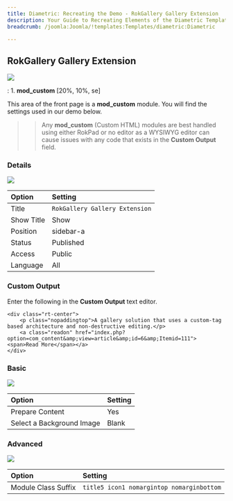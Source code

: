 ```yaml
---
title: Diametric: Recreating the Demo - RokGallery Gallery Extension
description: Your Guide to Recreating Elements of the Diametric Template for Joomla
breadcrumb: /joomla:Joomla/!templates:Templates/diametric:Diametric

---
```


RokGallery Gallery Extension
-----
![][demo]

:   1. **mod_custom** [20%, 10%, se]

This area of the front page is a **mod_custom** module. You will find the settings used in our demo below.

>> Any **mod_custom** (Custom HTML) modules are best handled using either RokPad or no editor as a WYSIWYG editor can cause issues with any code that exists in the **Custom Output** field.

### Details
![][demo2]

| Option     | Setting                        |  
| :--------- | :----------------------------- |  
| Title      | `RokGallery Gallery Extension` |  
| Show Title | Show                           |  
| Position   | sidebar-a                      |  
| Status     | Published                      |  
| Access     | Public                         |  
| Language   | All                            |  

### Custom Output
Enter the following in the **Custom Output** text editor.

~~~
<div class="rt-center">
	<p class="nopaddingtop">A gallery solution that uses a custom-tag based architecture and non-destructive editing.</p>
	<a class="readon" href="index.php?option=com_content&amp;view=article&amp;id=6&amp;Itemid=111"><span>Read More</span></a>
</div>
~~~

### Basic
![][demo3]

| Option                    | Setting |
| :------------------------ | :------ |
| Prepare Content           | Yes     |
| Select a Background Image | Blank   |

### Advanced
![][demo4]

| Option              | Setting                                   |  
| :------------------ | :---------------------------------------- |  
| Module Class Suffix | `title5 icon1 nomargintop nomarginbottom` |  

[demo]: assets/demo_2.jpeg
[demo2]: assets/rokgallery_1.jpeg
[demo3]: assets/rokgallery_2.jpeg
[demo4]: assets/rokgallery_3.jpeg